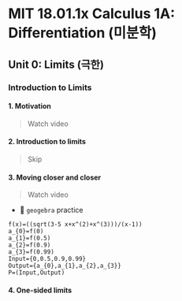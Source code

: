 # MIT 18.01.1x Calculus 1A: Differentiation (미분학)

## Unit 0: Limits (극한)

### Introduction to Limits

#### 1. Motivation
> Watch video

#### 2. Introduction to limits
> Skip

#### 3. Moving closer and closer
> Watch video

- 🎯 `geogebra` practice

```
f(x)=((sqrt(3-5 x+x^(2)+x^(3)))/(x-1))
a_{0}=f(0)
a_{1}=f(0.5)
a_{2}=f(0.9)
a_{3}=f(0.99)
Input={0,0.5,0.9,0.99}
Output={a_{0},a_{1},a_{2},a_{3}}
P=(Input,Output)
```

#### 4. One-sided limits
